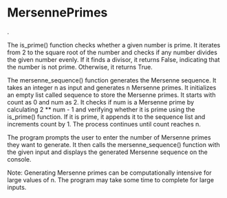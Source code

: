 # MersennePrimes
.

The is_prime() function checks whether a given number is prime. It iterates from 2 to the square root of the number and checks if any number divides the given number evenly. If it finds a divisor, it returns False, indicating that the number is not prime. Otherwise, it returns True.

The mersenne_sequence() function generates the Mersenne sequence. It takes an integer n as input and generates n Mersenne primes. It initializes an empty list called sequence to store the Mersenne primes. It starts with count as 0 and num as 2. It checks if num is a Mersenne prime by calculating 2 ** num - 1 and verifying whether it is prime using the is_prime() function. If it is prime, it appends it to the sequence list and increments count by 1. The process continues until count reaches n.

The program prompts the user to enter the number of Mersenne primes they want to generate. It then calls the mersenne_sequence() function with the given input and displays the generated Mersenne sequence on the console.

Note: Generating Mersenne primes can be computationally intensive for large values of n. The program may take some time to complete for large inputs.
